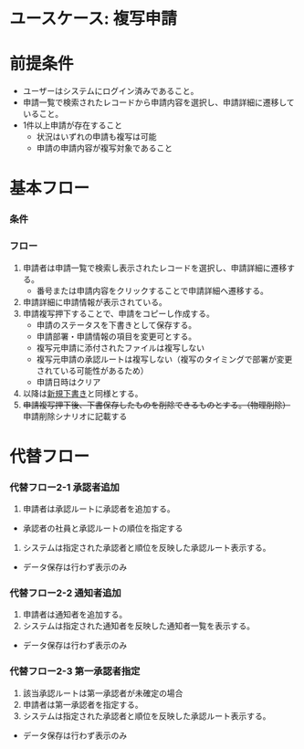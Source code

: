# ユースケース: 複写申請

# 前提条件

- ユーザーはシステムにログイン済みであること。
- 申請一覧で検索されたレコードから申請内容を選択し、申請詳細に遷移していること。
- 1件以上申請が存在すること
  - 状況はいずれの申請も複写は可能
  - 申請の申請内容が複写対象であること

# 基本フロー

### 条件

### フロー

1. 申請者は申請一覧で検索し表示されたレコードを選択し、申請詳細に遷移する。
    - 番号または申請内容をクリックすることで申請詳細へ遷移する。
1. 申請詳細に申請情報が表示されている。
1. 申請複写押下することで、申請をコピーし作成する。
    - 申請のステータスを下書きとして保存する。
    - 申請部署・申請情報の項目を変更可とする。
    - 複写元申請に添付されたファイルは複写しない
    - 複写元申請の承認ルートは複写しない（複写のタイミングで部署が変更されている可能性があるため）
    - 申請日時はクリア
1. 以降は[新規下書き](シナリオ_UC001新規下書き.md)と同様とする。
1. ~~申請複写押下後、下書保存したものを削除できるものとする。（物理削除）~~ 申請削除シナリオに記載する



# 代替フロー

### 代替フロー2-1 承認者追加

1. 申請者は承認ルートに承認者を追加する。
  - 承認者の社員と承認ルートの順位を指定する
1. システムは指定された承認者と順位を反映した承認ルート表示する。
  - データ保存は行わず表示のみ

### 代替フロー2-2 通知者追加

1. 申請者は通知者を追加する。
1. システムは指定された通知者を反映した通知者一覧を表示する。
  - データ保存は行わず表示のみ

### 代替フロー2-3 第一承認者指定

1. 該当承認ルートは第一承認者が未確定の場合
1. 申請者は第一承認者を指定する。
1. システムは指定された承認者と順位を反映した承認ルート表示する。
  - データ保存は行わず表示のみ